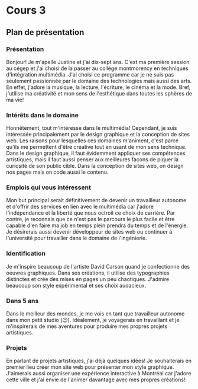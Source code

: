 # Cours 3
## Plan de présentation

### Présentation
Bonjour! Je m'apelle Justine et j'ai dix-sept ans. C'est ma première session au cégep et j'ai choisi de la passer au collège montmorency en techniques d'intégration multimédia. J'ai choisi ce programme car je ne suis pas seulement passionnée par le domaine des technologies mais aussi des arts. En effet, j'adore la musique, la lecture, l'écriture, le cinéma et la mode. Bref, j'utilise ma créativité et mon sens de l'esthétique dans toutes les sphères de ma vie!

### Intérêts dans le domaine
Honnêtement, tout m'intéresse dans le multimédia! Cependant, je suis intéressée principalement par le design graphique et la conception de sites web. Les raisons pour lesquelles ces domaines m'animent, c'est parce qu'ils me permettent d'être créative tout en usant de mon sens technique. Dans le design graphique, il faut évidemment appliquer ses compétences artistiques, mais il faut aussi penser aux meilleures façons de piquer la curiosité de son public cible. Dans la conception de sites web, on design nos pages mais on code aussi le contenu.

### Emplois qui vous intéressent
Mon but principal serait définitivement de devenir un travailleur autonome et d'offrir des services en lien avec le multimédia car j'adore l'indépendance et la liberté que nous octroit ce choix de carrière. Par contre, je reconnais que ce n'est pas le parcours le plus facile et être capable d'en faire ma job en temps plein prendra du temps et de l'énergie. Je désirerais aussi devenir développeur de sites web ou continuer à l'université pour travailler dans le domaine de l'ingénierie. 

### Identification
Je m'inspire beaucoup de l'artiste David Carson quand je confectionne des oeuvres graphiques. Dans ses créations, il utilise des typographies distinctes et crée des mises en pages un peu chaotiques. J'admire beaucoup son style expérimental et ses choix audacieux.

### Dans 5 ans
Dans le meilleur des mondes, je me vois en tant que travailleur autonome dans mon petit studio (:wink:). Idéalement, je voyagerais en travaillant et je m'inspirerais de mes aventures pour produire mes propres projets artistiques. 

### Projets
En parlant de projets artistiques, j'ai déjà quelques idées! Je souhaiterais en premier lieu créer mon site web pour présenter mon style graphique. J'aimerais aussi organiser une expérience interactive à Montréal car j'adore cette ville et j'ai envie de l'animer davantage avec mes propres créations!
